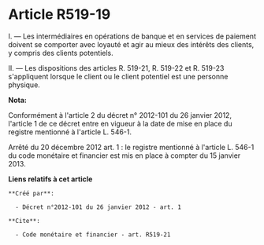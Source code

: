 # Article R519-19

I. ― Les intermédiaires en opérations de banque et en services de paiement doivent se comporter avec loyauté et agir au mieux
des intérêts des clients, y compris des clients potentiels. 

II. ― Les dispositions des articles R. 519-21, R. 519-22 et R. 519-23 s'appliquent lorsque le client ou le client potentiel
est une personne physique.

**Nota:**

Conformément à l'article 2 du décret n° 2012-101 du 26 janvier 2012, l'article 1 de ce décret entre en vigueur à la date de
mise en place du registre mentionné à l'article L. 546-1. 

Arrêté du 20 décembre 2012 art. 1 : le registre mentionné à l'article L. 546-1 du code monétaire et financier est  mis en
place  à compter du 15 janvier 2013.

**Liens relatifs à cet article**

	**Créé par**:

	  - Décret n°2012-101 du 26 janvier 2012 - art. 1

	**Cite**:

	  - Code monétaire et financier - art. R519-21
